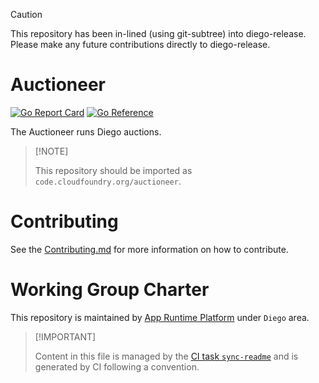 > [!CAUTION]
> This repository has been in-lined (using git-subtree) into diego-release. Please make any
> future contributions directly to diego-release.

# Auctioneer

[![Go Report
Card](https://goreportcard.com/badge/code.cloudfoundry.org/auctioneer)](https://goreportcard.com/report/code.cloudfoundry.org/auctioneer)
[![Go
Reference](https://pkg.go.dev/badge/code.cloudfoundry.org/auctioneer.svg)](https://pkg.go.dev/code.cloudfoundry.org/auctioneer)

The Auctioneer runs Diego auctions.

> \[!NOTE\]
>
> This repository should be imported as
> `code.cloudfoundry.org/auctioneer`.

# Contributing

See the [Contributing.md](./.github/CONTRIBUTING.md) for more
information on how to contribute.

# Working Group Charter

This repository is maintained by [App Runtime
Platform](https://github.com/cloudfoundry/community/blob/main/toc/working-groups/app-runtime-platform.md)
under `Diego` area.

> \[!IMPORTANT\]
>
> Content in this file is managed by the [CI task
> `sync-readme`](https://github.com/cloudfoundry/wg-app-platform-runtime-ci/blob/main/shared/tasks/sync-readme/metadata.yml)
> and is generated by CI following a convention.
